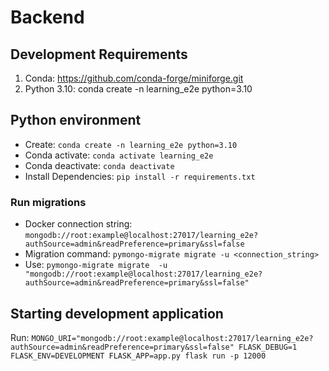 # Backend

## Development Requirements
1. Conda: https://github.com/conda-forge/miniforge.git
2. Python 3.10: conda create -n learning_e2e python=3.10

## Python environment
* Create: `conda create -n learning_e2e python=3.10`
* Conda activate: `conda activate learning_e2e`
* Conda deactivate: `conda deactivate`
* Install Dependencies: `pip install -r requirements.txt`

### Run migrations
* Docker connection string: `mongodb://root:example@localhost:27017/learning_e2e?authSource=admin&readPreference=primary&ssl=false`
* Migration command: `pymongo-migrate migrate -u <connection_string>`
* Use: `pymongo-migrate migrate  -u "mongodb://root:example@localhost:27017/learning_e2e?authSource=admin&readPreference=primary&ssl=false"`

## Starting development application
Run: `MONGO_URI="mongodb://root:example@localhost:27017/learning_e2e?authSource=admin&readPreference=primary&ssl=false" FLASK_DEBUG=1 FLASK_ENV=DEVELOPMENT FLASK_APP=app.py flask run -p 12000`
